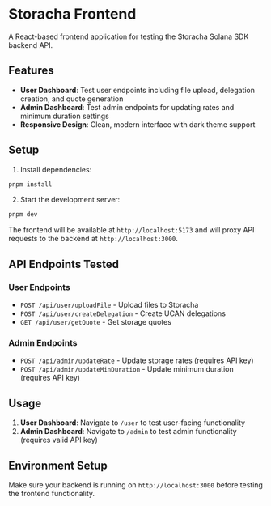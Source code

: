 # Storacha Frontend

A React-based frontend application for testing the Storacha Solana SDK backend API.

## Features

- **User Dashboard**: Test user endpoints including file upload, delegation creation, and quote generation
- **Admin Dashboard**: Test admin endpoints for updating rates and minimum duration settings
- **Responsive Design**: Clean, modern interface with dark theme support

## Setup

1. Install dependencies:
```bash
pnpm install
```

2. Start the development server:
```bash
pnpm dev
```

The frontend will be available at `http://localhost:5173` and will proxy API requests to the backend at `http://localhost:3000`.

## API Endpoints Tested

### User Endpoints
- `POST /api/user/uploadFile` - Upload files to Storacha
- `POST /api/user/createDelegation` - Create UCAN delegations
- `GET /api/user/getQuote` - Get storage quotes

### Admin Endpoints
- `POST /api/admin/updateRate` - Update storage rates (requires API key)
- `POST /api/admin/updateMinDuration` - Update minimum duration (requires API key)

## Usage

1. **User Dashboard**: Navigate to `/user` to test user-facing functionality
2. **Admin Dashboard**: Navigate to `/admin` to test admin functionality (requires valid API key)

## Environment Setup

Make sure your backend is running on `http://localhost:3000` before testing the frontend functionality.
